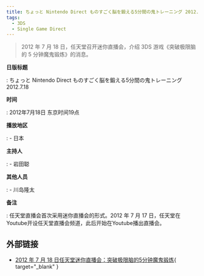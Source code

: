 ```yaml
---
title: ちょっと Nintendo Direct ものすごく脳を鍛える5分間の鬼トレーニング 2012.7.18
tags:
  - 3DS
  - Single Game Direct
---
```


> 2012 年 7 月 18 日，任天堂召开迷你直播会，介绍 3DS 游戏《突破极限脑的 5 分钟魔鬼锻炼》的消息。

**日版标题**

:   ちょっと Nintendo Direct ものすごく脳を鍛える5分間の鬼トレーニング 2012.7.18

**时间**

:   2012年7月18日 东京时间19点

**播放地区**

:   - 日本

**主持人**

:   - 岩田聪

**其他人员**

:   - 川岛隆太

**备注**

:   任天堂直播会首次采用迷你直播会的形式。2012 年 7 月 17 日，任天堂在Youtube开设任天堂直播会频道，此后开始在Youtube播出直播会。

## 外部链接

- [2012 年 7 月 18 日任天堂迷你直播会：突破极限脑的5分钟魔鬼锻炼](https://www.bilibili.com/video/BV1v7411m7xX/){ target="_blank" }
